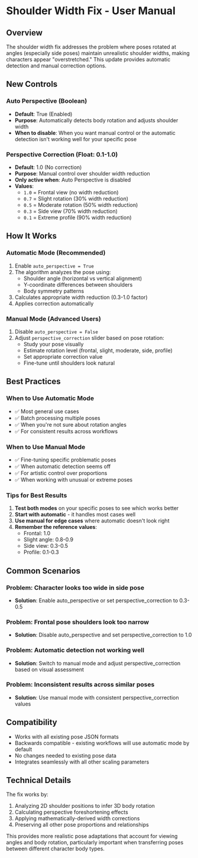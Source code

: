 # Shoulder Width Fix - User Manual

## Overview

The shoulder width fix addresses the problem where poses rotated at angles (especially side poses) maintain unrealistic shoulder widths, making characters appear "overstretched." This update provides automatic detection and manual correction options.

## New Controls

### Auto Perspective (Boolean)

- **Default**: True (Enabled)
- **Purpose**: Automatically detects body rotation and adjusts shoulder width
- **When to disable**: When you want manual control or the automatic detection isn't working well for your specific pose

### Perspective Correction (Float: 0.1-1.0)

- **Default**: 1.0 (No correction)
- **Purpose**: Manual control over shoulder width reduction
- **Only active when**: Auto Perspective is disabled
- **Values**:
  - `1.0` = Frontal view (no width reduction)
  - `0.7` = Slight rotation (30% width reduction)
  - `0.5` = Moderate rotation (50% width reduction)
  - `0.3` = Side view (70% width reduction)
  - `0.1` = Extreme profile (90% width reduction)

## How It Works

### Automatic Mode (Recommended)

1. Enable `auto_perspective = True`
2. The algorithm analyzes the pose using:
   - Shoulder angle (horizontal vs vertical alignment)
   - Y-coordinate differences between shoulders
   - Body symmetry patterns
3. Calculates appropriate width reduction (0.3-1.0 factor)
4. Applies correction automatically

### Manual Mode (Advanced Users)

1. Disable `auto_perspective = False`
2. Adjust `perspective_correction` slider based on pose rotation:
   - Study your pose visually
   - Estimate rotation level (frontal, slight, moderate, side, profile)
   - Set appropriate correction value
   - Fine-tune until shoulders look natural

## Best Practices

### When to Use Automatic Mode

- ✅ Most general use cases
- ✅ Batch processing multiple poses
- ✅ When you're not sure about rotation angles
- ✅ For consistent results across workflows

### When to Use Manual Mode

- ✅ Fine-tuning specific problematic poses
- ✅ When automatic detection seems off
- ✅ For artistic control over proportions
- ✅ When working with unusual or extreme poses

### Tips for Best Results

1. **Test both modes** on your specific poses to see which works better
2. **Start with automatic** - it handles most cases well
3. **Use manual for edge cases** where automatic doesn't look right
4. **Remember the reference values**:
   - Frontal: 1.0
   - Slight angle: 0.8-0.9
   - Side view: 0.3-0.5
   - Profile: 0.1-0.3

## Common Scenarios

### Problem: Character looks too wide in side pose

- **Solution**: Enable auto_perspective or set perspective_correction to 0.3-0.5

### Problem: Frontal pose shoulders look too narrow

- **Solution**: Disable auto_perspective and set perspective_correction to 1.0

### Problem: Automatic detection not working well

- **Solution**: Switch to manual mode and adjust perspective_correction based on visual assessment

### Problem: Inconsistent results across similar poses

- **Solution**: Use manual mode with consistent perspective_correction values

## Compatibility

- Works with all existing pose JSON formats
- Backwards compatible - existing workflows will use automatic mode by default
- No changes needed to existing pose data
- Integrates seamlessly with all other scaling parameters

## Technical Details

The fix works by:

1. Analyzing 2D shoulder positions to infer 3D body rotation
2. Calculating perspective foreshortening effects
3. Applying mathematically-derived width corrections
4. Preserving all other pose proportions and relationships

This provides more realistic pose adaptations that account for viewing angles and body rotation, particularly important when transferring poses between different character body types.
